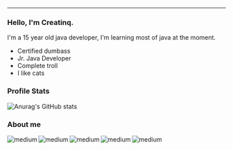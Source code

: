 -------------------------------------------------------------------

### Hello, I'm Creatinq.

I'm a 15 year old java developer, I'm learning most of java at the moment.
- Certified dumbass
- Jr. Java Developer
- Complete troll
- I like cats

### Profile Stats

![Anurag's GitHub stats](https://github-readme-stats.vercel.app/api?username=Creatinq&show_icons=true&theme=graywhite)

### About me

<img align="left" alt="medium" src="https://img.shields.io/badge/Intel%20Core_i5_11th-0071C5?style=for-the-badge&logo=intel&logoColor=white" />
<img align="left" alt="medium" src="https://img.shields.io/badge/NVIDIA-RTX3060ti-76B900?style=for-the-badge&logo=nvidia&logoColor=white" />
<img align="left" alt="medium" src="https://img.shields.io/badge/Java-ED8B00?style=for-the-badge&logo=java&logoColor=white" />
<img align="left" alt="medium" src="https://img.shields.io/badge/16GB RAM-000000?style=for-the-badge&logo=iterm&logoColor=white" />
<img align="left" alt="medium" src="https://img.shields.io/badge/Spotify-1ED760?&style=for-the-badge&logo=spotify&logoColor=white" />




